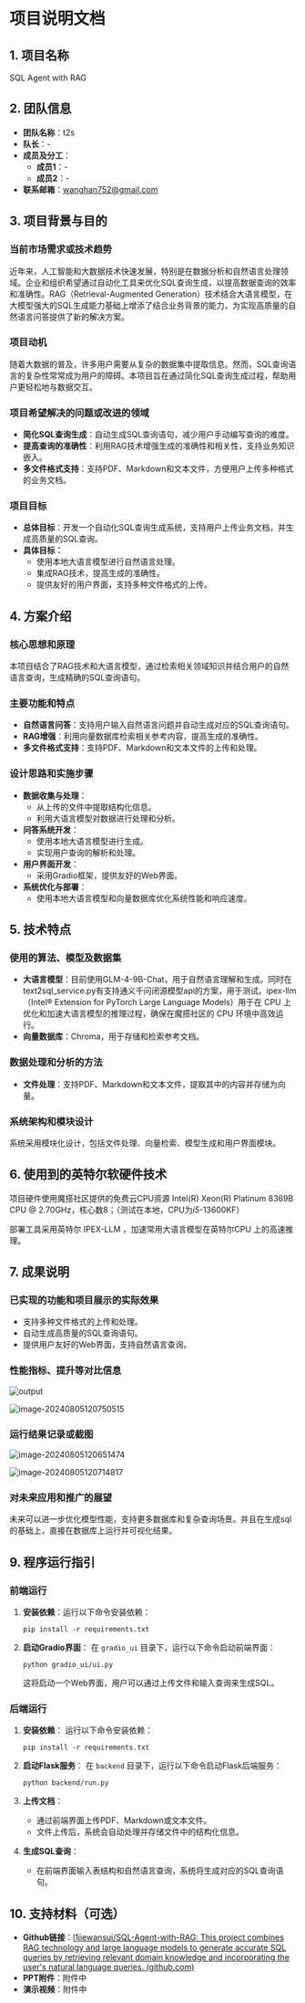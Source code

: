# 项目说明文档

## 1. 项目名称

SQL Agent with RAG

## 2. 团队信息

- **团队名称**：t2s
- **队长**：-
- **成员及分工**：
  - **成员1**：-
  - **成员2**：-
- **联系邮箱**：wanghan752@gmail.com

## 3. 项目背景与目的

### 当前市场需求或技术趋势

近年来，人工智能和大数据技术快速发展，特别是在数据分析和自然语言处理领域。企业和组织希望通过自动化工具来优化SQL查询生成，以提高数据查询的效率和准确性。RAG（Retrieval-Augmented Generation）技术结合大语言模型，在大模型强大的SQL生成能力基础上增添了结合业务背景的能力，为实现高质量的自然语言问答提供了新的解决方案。

### 项目动机

随着大数据的普及，许多用户需要从复杂的数据集中提取信息。然而，SQL查询语言的复杂性常常成为用户的障碍。本项目旨在通过简化SQL查询生成过程，帮助用户更轻松地与数据交互。

### 项目希望解决的问题或改进的领域

- **简化SQL查询生成**：自动生成SQL查询语句，减少用户手动编写查询的难度。
- **提高查询的准确性**：利用RAG技术增强生成的准确性和相关性，支持业务知识嵌入。
- **多文件格式支持**：支持PDF、Markdown和文本文件，方便用户上传多种格式的业务文档。

### 项目目标

- **总体目标**：开发一个自动化SQL查询生成系统，支持用户上传业务文档，并生成高质量的SQL查询。
- **具体目标：**
  - 使用本地大语言模型进行自然语言处理。
  - 集成RAG技术，提高生成的准确性。
  - 提供友好的用户界面，支持多种文件格式的上传。

## 4. 方案介绍

### 核心思想和原理

本项目结合了RAG技术和大语言模型，通过检索相关领域知识并结合用户的自然语言查询，生成精确的SQL查询语句。

### 主要功能和特点

- **自然语言问答**：支持用户输入自然语言问题并自动生成对应的SQL查询语句。
- **RAG增强**：利用向量数据库检索相关参考内容，提高生成的准确性。
- **多文件格式支持**：支持PDF、Markdown和文本文件的上传和处理。

### 设计思路和实施步骤

- **数据收集与处理**：
  - 从上传的文件中提取结构化信息。
  - 利用大语言模型对数据进行处理和分析。
- **问答系统开发**：
  - 使用本地大语言模型进行生成。
  - 实现用户查询的解析和处理。
- **用户界面开发**：
  - 采用Gradio框架，提供友好的Web界面。
- **系统优化与部署**：
  - 使用本地大语言模型和向量数据库优化系统性能和响应速度。

## 5. 技术特点

### 使用的算法、模型及数据集

- **大语言模型**：目前使用GLM-4-9B-Chat，用于自然语言理解和生成。同时在text2sql_service.py有支持通义千问闭源模型api的方案，用于测试。ipex-llm（Intel® Extension for PyTorch Large Language Models）用于在 CPU 上优化和加速大语言模型的推理过程，确保在魔搭社区的 CPU 环境中高效运行。
- **向量数据库**：Chroma，用于存储和检索参考文档。

### 数据处理和分析的方法

- **文件处理**：支持PDF、Markdown和文本文件，提取其中的内容并存储为向量。

### 系统架构和模块设计

系统采用模块化设计，包括文件处理、向量检索、模型生成和用户界面模块。

## 6. 使用到的英特尔软硬件技术

项目硬件使用魔搭社区提供的免费云CPU资源 Intel(R) Xeon(R) Platinum 8369B CPU @ 2.70GHz，核心数8；（测试在本地，CPU为*i5*-13600KF）

部署工具采用英特尔 IPEX-LLM ，加速常用大语言模型在英特尔CPU 上的高速推理。

## 7. 成果说明

### 已实现的功能和项目展示的实际效果

- 支持多种文件格式的上传和处理。
- 自动生成高质量的SQL查询语句。
- 提供用户友好的Web界面，支持自然语言查询。

### 性能指标、提升等对比信息

![output](https://pic.imgdb.cn/item/66b08847d9c307b7e93f8b47.png)

![image-20240805120750515](https://pic.imgdb.cn/item/66b08837d9c307b7e93f7c5a.png)

### 运行结果记录或截图

![image-20240805120651474](https://imgse.com/i/pkv2suF)


![image-20240805120714817](https://pic.imgdb.cn/item/66b0881bd9c307b7e93f61ce.png)

### 对未来应用和推广的展望

未来可以进一步优化模型性能，支持更多数据库和复杂查询场景。并且在生成sql的基础上，直接在数据库上运行并可视化结果。

## 9. 程序运行指引

### 前端运行

1. **安装依赖**：运行以下命令安装依赖：

   ```
   pip install -r requirements.txt
   ```

2. **启动Gradio界面**： 在 `gradio_ui` 目录下，运行以下命令启动前端界面：

   ```
   python gradio_ui/ui.py
   ```

   这将启动一个Web界面，用户可以通过上传文件和输入查询来生成SQL。

### 后端运行

1. **安装依赖**： 运行以下命令安装依赖：

   ```
   pip install -r requirements.txt
   ```

2. **启动Flask服务**： 在 `backend` 目录下，运行以下命令启动Flask后端服务：

   ```
   python backend/run.py
   ```

3. **上传文档**：

   - 通过前端界面上传PDF、Markdown或文本文件。
   - 文件上传后，系统会自动处理并存储文件中的结构化信息。

4. **生成SQL查询**：

   - 在前端界面输入表结构和自然语言查询，系统将生成对应的SQL查询语句。

## 10. 支持材料（可选）

- **Github链接**：[l1jiewansui/SQL-Agent-with-RAG: This project combines RAG technology and large language models to generate accurate SQL queries by retrieving relevant domain knowledge and incorporating the user's natural language queries. (github.com)](https://github.com/l1jiewansui/SQL-Agent-with-RAG)
- **PPT附件**：附件中
- **演示视频**：附件中
